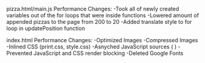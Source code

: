 pizza.html/main.js Performance Changes:
	-Took all of newly created variables out of the for loops that were inside functions
	-Lowered amount of appended pizzas to the page from 200 to 20
	-Added translate style to for loop in updatePosition function

index.html Performance Changes:
	-Optimized Images
	-Compressed Images
	-Inlined CSS (print.css, style.css) 
	-Asnyched JavaScript sources (<script async src="http://www.google-analytics.com/analytics.js"></script>
	<script async src="js/perfmatters.js"></script>)
	-Prevented JavaScript and CSS render blocking
	-Deleted Google Fonts  

